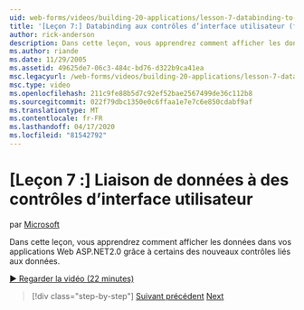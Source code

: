 ```yaml
---
uid: web-forms/videos/building-20-applications/lesson-7-databinding-to-user-interface-controls
title: '[Leçon 7:] Databinding aux contrôles d’interface utilisateur (fr) Microsoft Docs'
author: rick-anderson
description: Dans cette leçon, vous apprendrez comment afficher les données dans votre ASP.NET&#160;applications Web 2.0 grâce à certains des nouveaux contrôles liés aux données.
ms.author: riande
ms.date: 11/29/2005
ms.assetid: 49625de7-06c3-484c-bd76-d322b9ca41ea
msc.legacyurl: /web-forms/videos/building-20-applications/lesson-7-databinding-to-user-interface-controls
msc.type: video
ms.openlocfilehash: 211c9fe88b5d7c92ef52bae2567499de36c112b8
ms.sourcegitcommit: 022f79dbc1350e0c6ffaa1e7e7c6e850cdabf9af
ms.translationtype: MT
ms.contentlocale: fr-FR
ms.lasthandoff: 04/17/2020
ms.locfileid: "81542792"
---
```

# <a name="lesson-7-databinding-to-user-interface-controls"></a>[Leçon 7 :] Liaison de données à des contrôles d’interface utilisateur

par [Microsoft](https://github.com/microsoft)

Dans cette leçon, vous apprendrez comment afficher les données dans vos applications Web ASP.NET2.0 grâce à certains des nouveaux contrôles liés aux données.

[&#9654; Regarder la vidéo (22 minutes)](https://channel9.msdn.com/Blogs/ASP-NET-Site-Videos/lesson-7-databinding-to-user-interface-controls)

> [!div class="step-by-step"]
> [Suivant précédent](lesson-6-working-with-stylesheets-and-master-pages.md)
> [Next](lesson-8-working-with-the-gridview-and-formview.md)
